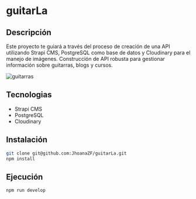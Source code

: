 # guitarLa

## Descripción

Este proyecto te guiará a través del proceso de creación de una API utilizando Strapi CMS, PostgreSQL como base de datos y Cloudinary para el manejo de imágenes. Construcción de API robusta para gestionar información sobre guitarras, blogs y cursos.

![guitarras](https://www.musicnexo.com/blog/wp-content/uploads/2023/05/portada1-1024x542.png)

## Tecnologias

- Strapi CMS
- PostgreSQL
- Cloudinary

## Instalación

```sh
git clone git@github.com:JhoanaZF/guitarLa.git
npm install
```

## Ejecución

```sh
npm run develop
```
